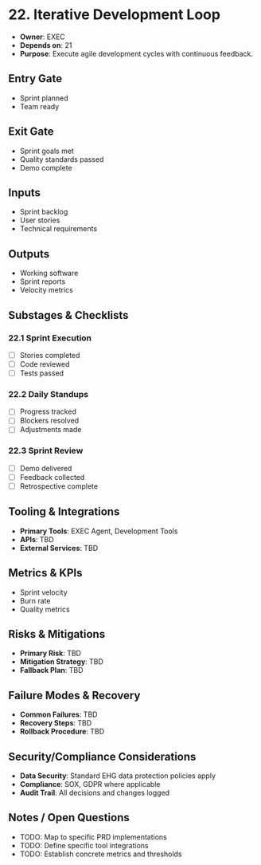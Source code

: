 # 22. Iterative Development Loop

- **Owner**: EXEC
- **Depends on**: 21
- **Purpose**: Execute agile development cycles with continuous feedback.

## Entry Gate
- Sprint planned
- Team ready

## Exit Gate
- Sprint goals met
- Quality standards passed
- Demo complete

## Inputs
- Sprint backlog
- User stories
- Technical requirements

## Outputs
- Working software
- Sprint reports
- Velocity metrics

## Substages & Checklists
### 22.1 Sprint Execution
  - [ ] Stories completed
  - [ ] Code reviewed
  - [ ] Tests passed

### 22.2 Daily Standups
  - [ ] Progress tracked
  - [ ] Blockers resolved
  - [ ] Adjustments made

### 22.3 Sprint Review
  - [ ] Demo delivered
  - [ ] Feedback collected
  - [ ] Retrospective complete

## Tooling & Integrations
- **Primary Tools**: EXEC Agent, Development Tools
- **APIs**: TBD
- **External Services**: TBD

## Metrics & KPIs
- Sprint velocity
- Burn rate
- Quality metrics

## Risks & Mitigations
- **Primary Risk**: TBD
- **Mitigation Strategy**: TBD
- **Fallback Plan**: TBD

## Failure Modes & Recovery
- **Common Failures**: TBD
- **Recovery Steps**: TBD
- **Rollback Procedure**: TBD

## Security/Compliance Considerations
- **Data Security**: Standard EHG data protection policies apply
- **Compliance**: SOX, GDPR where applicable
- **Audit Trail**: All decisions and changes logged

## Notes / Open Questions
- TODO: Map to specific PRD implementations
- TODO: Define specific tool integrations
- TODO: Establish concrete metrics and thresholds